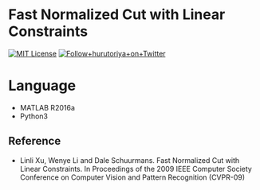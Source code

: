 # Fast Normalized Cut with Linear Constraints

[![MIT License](http://img.shields.io/badge/license-MIT-blue.svg?style=flat)](LICENSE)
<a href="https://twitter.com/hurutoriya">
    <img alt="Follow+hurutoriya+on+Twitter" src="https://img.shields.io/twitter/follow/hurutoriya.svg?label=follow+@hurutoriya&style=flat-square">
  </a>

# Language

- MATLAB R2016a
- Python3

## Reference
- Linli Xu, Wenye Li and Dale Schuurmans. Fast Normalized Cut with Linear Constraints. In Proceedings of the 2009 IEEE Computer Society Conference on Computer Vision and Pattern Recognition (CVPR-09)
